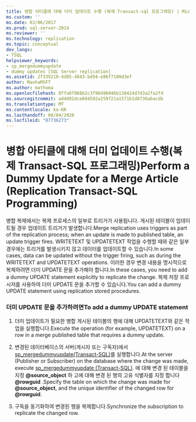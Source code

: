 ```yaml
---
title: 병합 아티클에 대해 더미 업데이트 수행 (복제 Transact-sql 프로그래밍) | Microsoft Docs
ms.custom: ''
ms.date: 03/06/2017
ms.prod: sql-server-2014
ms.reviewer: ''
ms.technology: replication
ms.topic: conceptual
dev_langs:
- TSQL
helpviewer_keywords:
- sp_mergedummyupdate
- dummy updates [SQL Server replication]
ms.assetid: 2f339210-4d85-4843-bd94-e86f7100d3ef
author: MashaMSFT
ms.author: mathoma
ms.openlocfilehash: 07fa0f868b2c3f98496046b138424d7d3a2fa2fd
ms.sourcegitcommit: ad4d92dce894592a259721a1571b1d8736abacdb
ms.translationtype: MT
ms.contentlocale: ko-KR
ms.lasthandoff: 08/04/2020
ms.locfileid: "87736273"
---
```

# <a name="perform-a-dummy-update-for-a-merge-article-replication-transact-sql-programming"></a><span data-ttu-id="337e0-102">병합 아티클에 대해 더미 업데이트 수행(복제 Transact-SQL 프로그래밍)</span><span class="sxs-lookup"><span data-stu-id="337e0-102">Perform a Dummy Update for a Merge Article (Replication Transact-SQL Programming)</span></span>
  <span data-ttu-id="337e0-103">병합 복제에서는 복제 프로세스의 일부로 트리거가 사용됩니다. 게시된 테이블이 업데이트될 경우 업데이트 트리거가 발생합니다.</span><span class="sxs-lookup"><span data-stu-id="337e0-103">Merge replication uses triggers as part of the replication process; when an update is made to published table, an update trigger fires.</span></span> <span data-ttu-id="337e0-104">WRITETEXT 및 UPDATETEXT 작업을 수행할 때와 같은 일부 경우에는 트리거를 발생시키지 않고 데이터를 업데이트할 수 있습니다.</span><span class="sxs-lookup"><span data-stu-id="337e0-104">In some cases, data can be updated without the trigger firing, such as during the WRITETEXT and UPDATETEXT operations.</span></span> <span data-ttu-id="337e0-105">이러한 경우 변경 내용을 명시적으로 복제하려면 더미 UPDATE 문을 추가해야 합니다.</span><span class="sxs-lookup"><span data-stu-id="337e0-105">In these cases, you need to add a dummy UPDATE statement explicitly to replicate the change.</span></span> <span data-ttu-id="337e0-106">복제 저장 프로시저를 사용하여 더미 UPDATE 문을 추가할 수 있습니다.</span><span class="sxs-lookup"><span data-stu-id="337e0-106">You can add a dummy UPDATE statement using replication stored procedures.</span></span>  
  
### <a name="to-add-a-dummy-update-statement"></a><span data-ttu-id="337e0-107">더미 UPDATE 문을 추가하려면</span><span class="sxs-lookup"><span data-stu-id="337e0-107">To add a dummy UPDATE statement</span></span>  
  
1.  <span data-ttu-id="337e0-108">더미 업데이트가 필요한 병합 게시된 테이블의 행에 대해 UPDATETEXT와 같은 작업을 실행합니다.</span><span class="sxs-lookup"><span data-stu-id="337e0-108">Execute the operation (for example, UPDATETEXT) on a row in a merge published table  that requires a dummy update.</span></span>  
  
2.  <span data-ttu-id="337e0-109">변경된 데이터베이스의 서버(게시자 또는 구독자)에서 [sp_mergedummyupdate&#40;Transact-SQL&#41;](/sql/relational-databases/system-stored-procedures/sp-mergedummyupdate-transact-sql)를 실행합니다.</span><span class="sxs-lookup"><span data-stu-id="337e0-109">At the server (Publisher or Subscriber) on the database where the change was made, execute [sp_mergedummyupdate &#40;Transact-SQL&#41;](/sql/relational-databases/system-stored-procedures/sp-mergedummyupdate-transact-sql).</span></span> <span data-ttu-id="337e0-110">에 대해 변경 된 테이블을 지정 **@source_object** 하 고에 대해 변경 된 행의 고유 식별자를 지정 합니다 **@rowguid** .</span><span class="sxs-lookup"><span data-stu-id="337e0-110">Specify the table on which the change was made for **@source_object**, and the unique identifier of the changed row for **@rowguid**.</span></span>  
  
3.  <span data-ttu-id="337e0-111">구독을 동기화하여 변경된 행을 복제합니다.</span><span class="sxs-lookup"><span data-stu-id="337e0-111">Synchronize the subscription to replicate the changed row.</span></span>  
  
  
